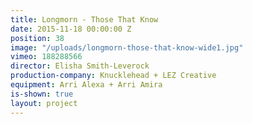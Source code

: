 ```yaml
---
title: Longmorn - Those That Know
date: 2015-11-18 00:00:00 Z
position: 38
image: "/uploads/longmorn-those-that-know-wide1.jpg"
vimeo: 188288566
director: Elisha Smith-Leverock
production-company: Knucklehead + LEZ Creative
equipment: Arri Alexa + Arri Amira
is-shown: true
layout: project
---
```


